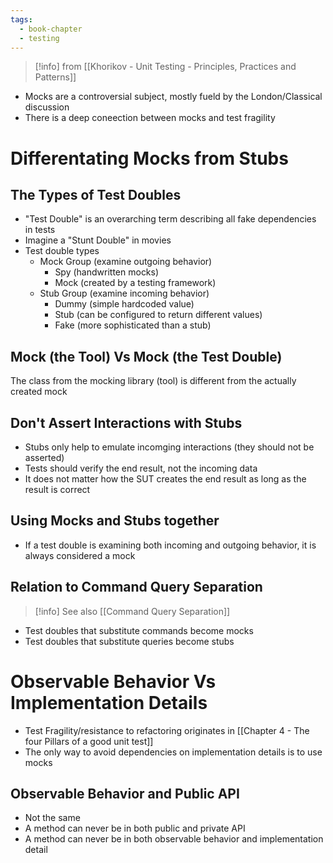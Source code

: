 ```yaml
---
tags:
  - book-chapter
  - testing
---
```


> [!info] from [[Khorikov - Unit Testing - Principles, Practices and Patterns]]

- Mocks are a controversial subject, mostly fueld by the London/Classical discussion
- There is a deep coneection between mocks and test fragility

# Differentating Mocks from Stubs

## The Types of Test Doubles

- "Test Double" is an overarching term describing all fake dependencies in tests
- Imagine a "Stunt Double" in movies
- Test double types
	- Mock Group (examine outgoing behavior)
		-  Spy (handwritten mocks)
		- Mock (created by a testing framework)
	- Stub Group (examine incoming behavior)
		- Dummy (simple hardcoded value)
		- Stub (can be configured to return different values)
		- Fake (more sophisticated than a stub)

## Mock (the Tool) Vs Mock (the Test Double)

The class from the mocking library (tool) is different from the actually created mock

## Don't Assert Interactions with Stubs

- Stubs only help to emulate incomging interactions (they should not be asserted)
- Tests should verify the end result, not the incoming data
- It does not matter how the SUT creates the end result as long as the result is correct

## Using Mocks and Stubs together

- If a test double is examining both incoming and outgoing behavior, it is always considered a mock

## Relation to Command Query Separation

> [!info] See also [[Command Query Separation]]

- Test doubles that substitute commands become mocks
- Test doubles that substitute queries become stubs

# Observable Behavior Vs Implementation Details

- Test Fragility/resistance to refactoring originates in [[Chapter 4 - The four Pillars of a good unit test]]
- The only way to avoid dependencies on implementation details is to use mocks

## Observable Behavior and Public API

- Not the same
- A method can never be in both public and private API
- A method can never be in both observable behavior and implementation detail
